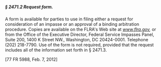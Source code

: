 ##### § 2471.2 Request form. #####

A form is available for parties to use in filing either a request for consideration of an impasse or an approval of a binding arbitration procedure. Copies are available on the FLRA's Web site at *www.flra.gov,* or from the Office of the Executive Director, Federal Service Impasses Panel, Suite 200, 1400 K Street NW., Washington, DC 20424-0001. Telephone (202) 218-7790. Use of the form is not required, provided that the request includes all of the information set forth in § 2471.3.

[77 FR 5988, Feb. 7, 2012]